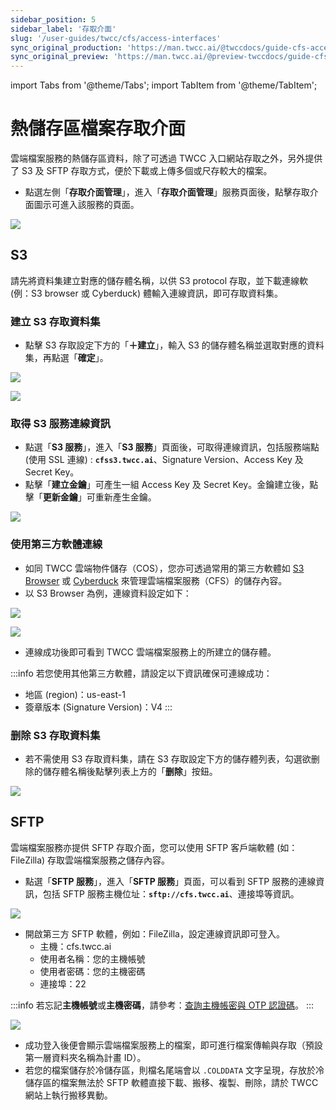 ```yaml
---
sidebar_position: 5
sidebar_label: '存取介面'
slug: '/user-guides/twcc/cfs/access-interfaces'
sync_original_production: 'https://man.twcc.ai/@twccdocs/guide-cfs-access-interface-mngmnt-zh' 
sync_original_preview: 'https://man.twcc.ai/@preview-twccdocs/guide-cfs-access-interface-mngmnt-zh'
---
```


import Tabs from '@theme/Tabs';
import TabItem from '@theme/TabItem';

# 熱儲存區檔案存取介面

雲端檔案服務的熱儲存區資料，除了可透過 TWCC 入口網站存取之外，另外提供了 S3 及 SFTP 存取方式，便於下載或上傳多個或尺存較大的檔案。

* 點選左側「**存取介面管理**」，進入「**存取介面管理**」服務頁面後，點擊存取介面圖示可進入該服務的頁面。

![](https://cos.twcc.ai/SYS-MANUAL/uploads/upload_808aee16a814eae58c5fcc6411993c9b.png)

## S3

請先將資料集建立對應的儲存體名稱，以供 S3 protocol 存取，並下載連線軟 (例：S3 browser 或 Cyberduck) 體輸入連線資訊，即可存取資料集。

### 建立 S3 存取資料集

* 點擊 S3 存取設定下方的「**＋建立**」，輸入 S3 的儲存體名稱並選取對應的資料集，再點選「**確定**」。

![](https://cos.twcc.ai/SYS-MANUAL/uploads/upload_d3bc978b54189c5055d0f88a13a5a266.png)

![](https://cos.twcc.ai/SYS-MANUAL/uploads/upload_54a80d4d5ad2e44f02a8a3705882cee5.png)

### 取得 S3 服務連線資訊
* 點選「**S3 服務**」，進入「**S3 服務**」頁面後，可取得連線資訊，包括服務端點 (使用 SSL 連線) : **`cfss3.twcc.ai`**、Signature Version、Access Key 及 Secret Key。
* 點擊「**建立金鑰**」可產生一組 Access Key 及 Secret Key。金鑰建立後，點擊「**更新金鑰**」可重新產生金鑰。

![](https://cos.twcc.ai/SYS-MANUAL/uploads/upload_cf2eec69af0e5af151afbaad5259faa3.png)

  


### 使用第三方軟體連線

* 如同 TWCC 雲端物件儲存（COS），您亦可透過常用的第三方軟體如 [S3 Browser](http://s3browser.com/) 或 [Cyberduck](https://cyberduck.io/) 來管理雲端檔案服務（CFS）的儲存內容。
* 以 S3 Browser 為例，連線資料設定如下：

![](https://i.imgur.com/eZJGnXL.png)


<!-- ![](https://i.imgur.com/1F3CEwE.png) -->

![](https://cos.twcc.ai/SYS-MANUAL/uploads/upload_04937356a53118f5d64fd682b91d85b5.png)


   
* 連線成功後即可看到 TWCC 雲端檔案服務上的所建立的儲存體。

:::info
若您使用其他第三方軟體，請設定以下資訊確保可連線成功：
- 地區 (region)：us-east-1
- 簽章版本 (Signature Version)：V4
:::

### 删除 S3 存取資料集

* 若不需使用 S3 存取資料集，請在 S3 存取設定下方的儲存體列表，勾選欲删除的儲存體名稱後點擊列表上方的「**删除**」按鈕。

![](https://cos.twcc.ai/SYS-MANUAL/uploads/upload_dbcbc1c13c1c1b622fe588585b00c7bb.png)


## SFTP

雲端檔案服務亦提供 SFTP 存取介面，您可以使用 SFTP 客戶端軟體 (如：FileZilla) 存取雲端檔案服務之儲存內容。

* 點選「**SFTP 服務**」，進入「**SFTP 服務**」頁面，可以看到 SFTP 服務的連線資訊，包括 SFTP 服務主機位址：**`sftp://cfs.twcc.ai`**、連接埠等資訊。

![](https://cos.twcc.ai/SYS-MANUAL/uploads/upload_a7b1b278f81463e99cf16451fbeb1d23.png)


* 開啟第三方 SFTP 軟體，例如：FileZilla，設定連線資訊即可登入。 
    - 主機：cfs.twcc.ai
  	- 使用者名稱：您的主機帳號 
	- 使用者密碼：您的主機密碼
    - 連接埠：22  

:::info
若忘記**主機帳號**或**主機密碼**，請參考：[<ins>查詢主機帳密與 OTP 認證碼</ins>](../../../member/user-guides/member-key-quota/hpc-account-password-otp.md)。
:::

![](https://cos.twcc.ai/SYS-MANUAL/uploads/upload_1f63040fedd3e99613ad7da2f3667230.png)

* 成功登入後便會顯示雲端檔案服務上的檔案，即可進行檔案傳輸與存取（預設第一層資料夾名稱為計畫 ID）。
* 若您的檔案儲存於冷儲存區，則檔名尾端會以 `.COLDDATA` 文字呈現，存放於冷儲存區的檔案無法於 SFTP 軟體直接下載、搬移、複製、刪除，請於 TWCC 網站上執行搬移異動。
